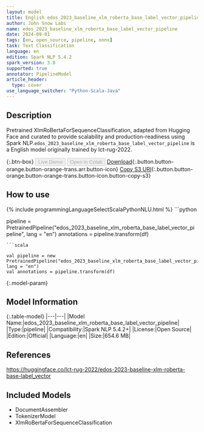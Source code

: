 ```yaml
---
layout: model
title: English edos_2023_baseline_xlm_roberta_base_label_vector_pipeline pipeline XlmRoBertaForSequenceClassification from lct-rug-2022
author: John Snow Labs
name: edos_2023_baseline_xlm_roberta_base_label_vector_pipeline
date: 2024-09-01
tags: [en, open_source, pipeline, onnx]
task: Text Classification
language: en
edition: Spark NLP 5.4.2
spark_version: 3.0
supported: true
annotator: PipelineModel
article_header:
  type: cover
use_language_switcher: "Python-Scala-Java"
---
```


## Description

Pretrained XlmRoBertaForSequenceClassification, adapted from Hugging Face and curated to provide scalability and production-readiness using Spark NLP.`edos_2023_baseline_xlm_roberta_base_label_vector_pipeline` is a English model originally trained by lct-rug-2022.

{:.btn-box}
<button class="button button-orange" disabled>Live Demo</button>
<button class="button button-orange" disabled>Open in Colab</button>
[Download](https://s3.amazonaws.com/auxdata.johnsnowlabs.com/public/models/edos_2023_baseline_xlm_roberta_base_label_vector_pipeline_en_5.4.2_3.0_1725189494582.zip){:.button.button-orange.button-orange-trans.arr.button-icon}
[Copy S3 URI](s3://auxdata.johnsnowlabs.com/public/models/edos_2023_baseline_xlm_roberta_base_label_vector_pipeline_en_5.4.2_3.0_1725189494582.zip){:.button.button-orange.button-orange-trans.button-icon.button-copy-s3}

## How to use



<div class="tabs-box" markdown="1">
{% include programmingLanguageSelectScalaPythonNLU.html %}
```python

pipeline = PretrainedPipeline("edos_2023_baseline_xlm_roberta_base_label_vector_pipeline", lang = "en")
annotations =  pipeline.transform(df)   

```
```scala

val pipeline = new PretrainedPipeline("edos_2023_baseline_xlm_roberta_base_label_vector_pipeline", lang = "en")
val annotations = pipeline.transform(df)

```
</div>

{:.model-param}
## Model Information

{:.table-model}
|---|---|
|Model Name:|edos_2023_baseline_xlm_roberta_base_label_vector_pipeline|
|Type:|pipeline|
|Compatibility:|Spark NLP 5.4.2+|
|License:|Open Source|
|Edition:|Official|
|Language:|en|
|Size:|654.6 MB|

## References

https://huggingface.co/lct-rug-2022/edos-2023-baseline-xlm-roberta-base-label_vector

## Included Models

- DocumentAssembler
- TokenizerModel
- XlmRoBertaForSequenceClassification